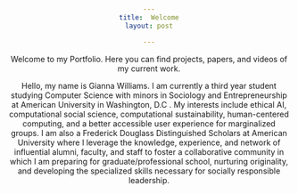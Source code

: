 ```yaml
---
title:  Welcome
layout: post

---
```


<html>
<head>
    

<style>
h1 {text-align: center;}
p {text-align: center;}
div {text-align: center;}
</style>

</head>

 <p>Welcome to my Portfolio.
Here you can find projects, papers, and videos of my current work.
</p> 
<p> Hello, my name is Gianna Williams. I am currently a third year student studying Computer Science with  minors in Sociology and Entrepreneurship at American University in Washington, D.C . My interests include ethical AI, computational social science, computational sustainability, human-centered computing, and a better accessible user experience for marginalized groups. 
I am also a Frederick Douglass Distinguished Scholars  at American University where I leverage the knowledge, experience, and network of influential alumni, faculty, and staff to foster a collaborative community in which  I am preparing for graduate/professional school, nurturing originality, and developing the specialized skills necessary for socially responsible leadership.
</p>

    
    
    
    
    
</html>

